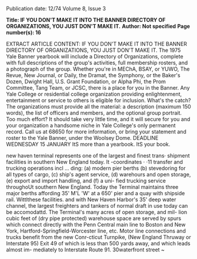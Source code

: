 Publication date: 12/74
Volume 8, Issue 3

**Title: IF YOU DON'T MAKE IT INTO THE BANNER DIRECTORY OF ORGANIZATIONS, YOU JUST DON'T MAKE IT.**
**Author: Not specified**
**Page number(s): 16**

EXTRACT ARTICLE CONTENT:
IF YOU DON'T MAKE IT INTO THE 
BANNER 
DIRECTORY OF ORGANIZATIONS, 
YOU JUST DON'T MAKE IT. 
The 1975 Yale Banner yearbook will include a Directory of Organizations, complete with full 
descriptions of the group's activities, full membership rosters, and a photograph of the group. 
Whether you're in MEChA, BSAY, or YUWO, The Revue, New Journal, or Daily, the Dramat, the 
Symphony, or the Baker's Dozen, Dwight Hall, U.S. Grant Foundation, or Alpha Phi, the Prom 
Committee, Tang Team, or JCSC, there is a place for you in the Banner. 
Any Yale College or residential college organization providing enlightenment, entertainment or 
service to others is eligible for inclusion. 
What's the catch? The organizations must provide all the material: a description (maximum 150 
words), the list of officers and members, and the optional group portrait. 
Too much effort? It should take very little time, and it will secure for you and your organization a 
handsome niche in Yale College's only permanent record. 
Call us at 68650 for more information, or bring your statement and roster to the Yale Banner, 
under the Woolsey Dome. 
DEADLINE WEDNESDAY 15 JANUARY 
ItS more than a yearbook. ItS your book. 



new haven 
terminal 
represents one of the largest and finest trans· 
shipment facilities in southern New England 
today. It -coordinates · ·11 transfer and trucking 
operations incl ... ding: (a) modern pier berths 
(b) stevedoring for all types of cargo, (c) ship's 
agent service, (d) warehours and open storage, 
(e) export and import handling, and (f) a uni-
fied trucking service throughoUt southern New 
England. 
Today the Terminal maintains three major berths 
affording 35' M'L 'W' at a 650' pier and a quay 
with shipside rail. Wittlthese facilities. and with 
New Haven Harbor's 35' deep water channel, the 
largest freighters and tankers of normal draft in 
use today can be accomodattd. 
The Terminal's many acres of open storage, and mil-
lion cubic feet of (dry pipe protected) warehouse 
space are served by spurs which connect directly 
with the Penn Central main line to Boston and 
New York, Hartford-Springfield-Worcester line, 
etc. Motor line connections and trucks benefit from 
the new Conr-cticut Turnpike, (New England 
Thruway or Interstate 95) Exit 49 of which is less 
than 500 yards away, and which leads almost im-
mediately to Interstate Route 91. 
30waterfront street 
~